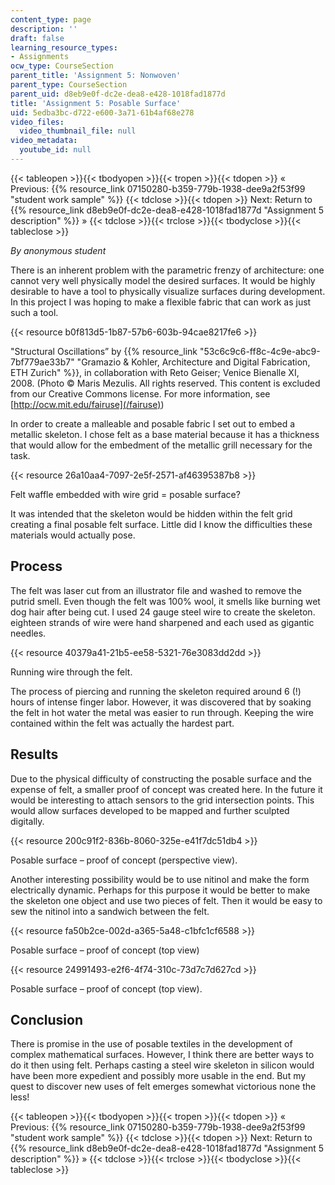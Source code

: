 ```yaml
---
content_type: page
description: ''
draft: false
learning_resource_types:
- Assignments
ocw_type: CourseSection
parent_title: 'Assignment 5: Nonwoven'
parent_type: CourseSection
parent_uid: d8eb9e0f-dc2e-dea8-e428-1018fad1877d
title: 'Assignment 5: Posable Surface'
uid: 5edba3bc-d722-e600-3a71-61b4af68e278
video_files:
  video_thumbnail_file: null
video_metadata:
  youtube_id: null
---
```

{{< tableopen >}}{{< tbodyopen >}}{{< tropen >}}{{< tdopen >}}
« Previous: {{% resource_link 07150280-b359-779b-1938-dee9a2f53f99 "student work sample" %}}
{{< tdclose >}}{{< tdopen >}}
Next: Return to {{% resource_link d8eb9e0f-dc2e-dea8-e428-1018fad1877d "Assignment 5 description" %}} »
{{< tdclose >}}{{< trclose >}}{{< tbodyclose >}}{{< tableclose >}}

*By anonymous student*

There is an inherent problem with the parametric frenzy of architecture: one cannot very well physically model the desired surfaces. It would be highly desirable to have a tool to physically visualize surfaces during development. In this project I was hoping to make a flexible fabric that can work as just such a tool.

{{< resource b0f813d5-1b87-57b6-603b-94cae8217fe6 >}}

"Structural Oscillations” by {{% resource_link "53c6c9c6-ff8c-4c9e-abc9-7bf779ae33b7" "Gramazio & Kohler, Architecture and Digital Fabrication, ETH Zurich" %}}, in collaboration with Reto Geiser; Venice Bienalle XI, 2008. (Photo © Maris Mezulis. All rights reserved. This content is excluded from our Creative Commons license. For more information, see [http://ocw.mit.edu/fairuse](/fairuse))

In order to create a malleable and posable fabric I set out to embed a metallic skeleton. I chose felt as a base material because it has a thickness that would allow for the embedment of the metallic grill necessary for the task.

{{< resource 26a10aa4-7097-2e5f-2571-af46395387b8 >}}

Felt waffle embedded with wire grid = posable surface?

It was intended that the skeleton would be hidden within the felt grid creating a final posable felt surface. Little did I know the difficulties these materials would actually pose.

## Process

The felt was laser cut from an illustrator file and washed to remove the putrid smell. Even though the felt was 100% wool, it smells like burning wet dog hair after being cut. I used 24 gauge steel wire to create the skeleton. eighteen strands of wire were hand sharpened and each used as gigantic needles.

{{< resource 40379a41-21b5-ee58-5321-76e3083dd2dd >}}

Running wire through the felt.

The process of piercing and running the skeleton required around 6 (!) hours of intense finger labor. However, it was discovered that by soaking the felt in hot water the metal was easier to run through. Keeping the wire contained within the felt was actually the hardest part.

## Results

Due to the physical difficulty of constructing the posable surface and the expense of felt, a smaller proof of concept was created here. In the future it would be interesting to attach sensors to the grid intersection points. This would allow surfaces developed to be mapped and further sculpted digitally.

{{< resource 200c91f2-836b-8060-325e-e41f7dc51db4 >}}

Posable surface – proof of concept (perspective view).

Another interesting possibility would be to use nitinol and make the form electrically dynamic. Perhaps for this purpose it would be better to make the skeleton one object and use two pieces of felt. Then it would be easy to sew the nitinol into a sandwich between the felt.

{{< resource fa50b2ce-002d-a365-5a48-c1bfc1cf6588 >}}

Posable surface – proof of concept (top view)

{{< resource 24991493-e2f6-4f74-310c-73d7c7d627cd >}}

Posable surface – proof of concept (top view).

## Conclusion

There is promise in the use of posable textiles in the development of complex mathematical surfaces. However, I think there are better ways to do it then using felt. Perhaps casting a steel wire skeleton in silicon would have been more expedient and possibly more usable in the end. But my quest to discover new uses of felt emerges somewhat victorious none the less!

{{< tableopen >}}{{< tbodyopen >}}{{< tropen >}}{{< tdopen >}}
« Previous: {{% resource_link 07150280-b359-779b-1938-dee9a2f53f99 "student work sample" %}}
{{< tdclose >}}{{< tdopen >}}
Next: Return to {{% resource_link d8eb9e0f-dc2e-dea8-e428-1018fad1877d "Assignment 5 description" %}} »
{{< tdclose >}}{{< trclose >}}{{< tbodyclose >}}{{< tableclose >}}